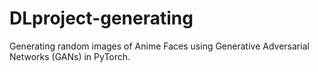 # DLproject-generating
Generating random images of Anime Faces using Generative Adversarial Networks (GANs)  in PyTorch.
